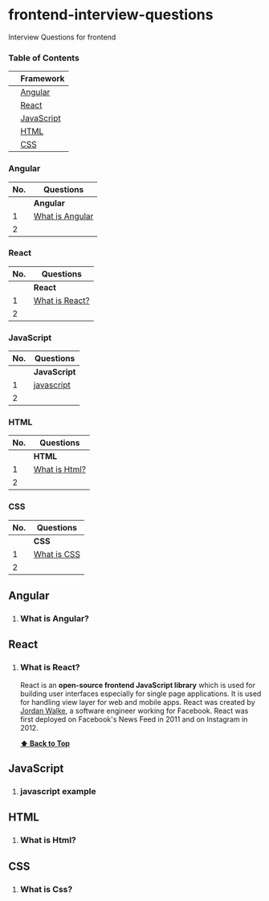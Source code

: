 # frontend-interview-questions
Interview Questions for frontend 


### Table of Contents

|     | Framework               | 
| --- | --------------------    |
|     | [Angular](#angular)     |
|     | [React](#react)         |
|     | [JavaScript](#javascript)             |
|     | [HTML](#html)                    |
|     | [CSS](#css)                     |






### Angular
| No. | Questions |
| --- | --------- |
|   | **Angular** |
|1  | [What is Angular](#what-is-angular) |
|2  | 

### React
| No. | Questions |
| --- | --------- |
|   | **React** |
|1  | [What is React?](#what-is-react) |
|2  | 

### JavaScript
| No. | Questions |
| --- | --------- |
|   | **JavaScript** |
|1  | [javascript](#javascript-example) |
|2  | 

### HTML
| No. | Questions |
| --- | --------- |
|   | **HTML** |
|1  | [What is Html?](#what-is-html) |
|2  | 

### CSS
| No. | Questions |
| --- | --------- |
|   | **CSS** |
|1  | [What is CSS](#what-is-css) |
|2  | 


## Angular

1. ### What is Angular?

## React

1. ### What is React?

    React is an **open-source frontend JavaScript library** which is used for building user interfaces especially for single page applications. It is used for handling view layer for web and mobile apps. React was created by [Jordan Walke](https://github.com/jordwalke), a software engineer working for Facebook. React was first deployed on Facebook's News Feed in 2011 and on Instagram in 2012.


   **[⬆ Back to Top](#react)**
   
   
   
 ## JavaScript
 1. ### javascript example
 
 ## HTML
 
 1. ### What is Html?
 
 ## CSS
 
 1. ### What is Css?
   
